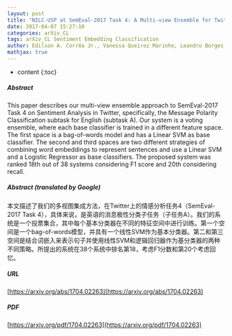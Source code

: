 ```yaml
---
layout: post
title: "NILC-USP at SemEval-2017 Task 4: A Multi-view Ensemble for Twitter Sentiment Analysis"
date: 2017-04-07 15:27:10
categories: arXiv_CL
tags: arXiv_CL Sentiment Embedding Classification
author: Edilson A. Corrêa Jr., Vanessa Queiroz Marinho, Leandro Borges dos Santos
mathjax: true
---
```


* content
{:toc}

##### Abstract
This paper describes our multi-view ensemble approach to SemEval-2017 Task 4 on Sentiment Analysis in Twitter, specifically, the Message Polarity Classification subtask for English (subtask A). Our system is a voting ensemble, where each base classifier is trained in a different feature space. The first space is a bag-of-words model and has a Linear SVM as base classifier. The second and third spaces are two different strategies of combining word embeddings to represent sentences and use a Linear SVM and a Logistic Regressor as base classifiers. The proposed system was ranked 18th out of 38 systems considering F1 score and 20th considering recall.

##### Abstract (translated by Google)
本文描述了我们的多视图集成方法，在Twitter上的情感分析任务4（SemEval-2017 Task 4），具体来说，是英语的消息极性分类子任务（子任务A）。我们的系统是一个投票集合，其中每个基本分类器在不同的特征空间中进行训练。第一个空间是一个bag-of-words模型，并具有一个线性SVM作为基本分类器。第二和第三空间是结合词嵌入来表示句子并使用线性SVM和逻辑回归器作为基分类器的两种不同策略。所提出的系统在38个系统中排名第18，考虑F1分数和第20个考虑回忆。

##### URL
[https://arxiv.org/abs/1704.02263](https://arxiv.org/abs/1704.02263)

##### PDF
[https://arxiv.org/pdf/1704.02263](https://arxiv.org/pdf/1704.02263)

